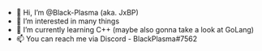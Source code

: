 - 👋 Hi, I’m @Black-Plasma (aka. JxBP)
- 👀 I’m interested in many things
- 🌱 I’m currently learning C++ (maybe also gonna take a look at GoLang)
- 📫 You can reach me via Discord - BlackPlasma#7562

<!-- - 💞️ I’m looking to collaborate on a private project --->
<!---
Black-Plasma/Black-Plasma is a ✨ special ✨ repository because its `README.md` (this file) appears on your GitHub profile.
You can click the Preview link to take a look at your changes.
--->
